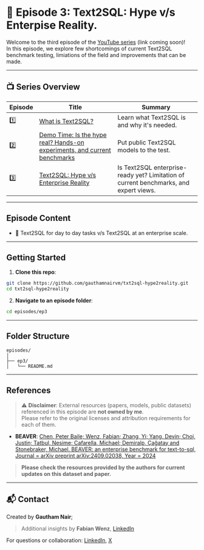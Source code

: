 # 📘 Episode 3: Text2SQL: Hype v/s Enterpise Reality.

Welcome to the third episode of the [YouTube series](#) (link coming soon)!  
In this episode, we explore few shortcomings of current Text2SQL benchmark testing, limiations of the field and improvements that can be made.

---

## 📺 Series Overview

| Episode | Title | Summary |
|--------|-------|---------|
| 1️⃣ | [What is Text2SQL?](episodes/ep1) | Learn what Text2SQL is and why it's needed. |
| 2️⃣ | [Demo Time: Is the hype real? Hands-on experiments, and current benchmarks](episodes/ep2) | Put public Text2SQL models to the test. |
| 3️⃣ | [Text2SQL: Hype v/s Enterprise Reality](episodes/ep3) | Is Text2SQL enterprise-ready yet? Limitation of current benchmarks, and expert views. |

---

## Episode Content

- 🔁 Text2SQL for day to day tasks v/s Text2SQL at an enterprise scale. 

---

## Getting Started

1. **Clone this repo**:
```bash
git clone https://github.com/gauthamnairvm/txt2sql-hype2reality.git
cd txt2sql-hype2reality
```

2. **Navigate to an episode folder**:
```bash
cd episodes/ep3
```

---

## Folder Structure

```
episodes/
│
├── ep3/
│   └── README.md
```

---

## References

> ⚠️ **Disclaimer**: External resources (papers, models, public datasets) referenced in this episode are **not owned by me**.  
> Please refer to the original licenses and attribution requirements for each of them.

- **BEAVER**: [Chen, Peter Baile; Wenz, Fabian; Zhang, Yi; Yang, Devin; Choi, Justin; Tatbul, Nesime; Cafarella, Michael; Demiralp, Çağatay and Stonebraker, Michael. BEAVER: an enterprise benchmark for text-to-sql, Journal = arXiv preprint arXiv:2409.02038, Year = 2024](https://arxiv.org/abs/2409.02038)

> **Please check the resources provided by the authors for current updates on this dataset and paper.**

---

## 📬 Contact

Created by **Gautham Nair**; 
> Additional insights by **Fabian Wenz**, [LinkedIn](https://www.linkedin.com/in/fabian-wenz)

For questions or collaboration: [LinkedIn](https://www.linkedin.com/in/vmgauthamnair/), [X](https://x.com/VMG_Nair)
